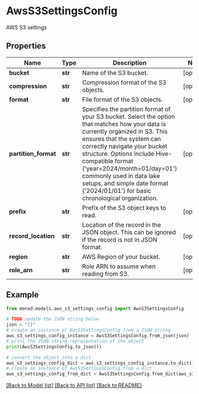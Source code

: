 # AwsS3SettingsConfig

AWS S3 settings

## Properties

Name | Type | Description | Notes
------------ | ------------- | ------------- | -------------
**bucket** | **str** | Name of the S3 bucket. | [optional] 
**compression** | **str** | Compression format of the S3 objects. | [optional] 
**format** | **str** | File format of the S3 objects. | [optional] 
**partition_format** | **str** | Specifies the partition format of your S3 bucket. Select the option that matches how your data is currently organized in S3. This ensures that the system can correctly navigate your bucket structure. Options include Hive-compatible format (&#39;year&#x3D;2024/month&#x3D;01/day&#x3D;01&#39;) commonly used in data lake setups, and simple date format (&#39;2024/01/01&#39;) for basic chronological organization. | [optional] 
**prefix** | **str** | Prefix of the S3 object keys to read. | [optional] 
**record_location** | **str** | Location of the record in the JSON object. This can be ignored if the record is not in JSON format. | [optional] 
**region** | **str** | AWS Region of your bucket. | [optional] 
**role_arn** | **str** | Role ARN to assume when reading from S3. | [optional] 

## Example

```python
from monad.models.aws_s3_settings_config import AwsS3SettingsConfig

# TODO update the JSON string below
json = "{}"
# create an instance of AwsS3SettingsConfig from a JSON string
aws_s3_settings_config_instance = AwsS3SettingsConfig.from_json(json)
# print the JSON string representation of the object
print(AwsS3SettingsConfig.to_json())

# convert the object into a dict
aws_s3_settings_config_dict = aws_s3_settings_config_instance.to_dict()
# create an instance of AwsS3SettingsConfig from a dict
aws_s3_settings_config_from_dict = AwsS3SettingsConfig.from_dict(aws_s3_settings_config_dict)
```
[[Back to Model list]](../README.md#documentation-for-models) [[Back to API list]](../README.md#documentation-for-api-endpoints) [[Back to README]](../README.md)


